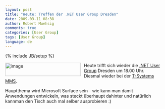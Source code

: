 ```yaml
---
layout: post
title: "Heute: Treffen der .NET User Group Dresden"
date: 2009-03-11 08:38
author: Robert Muehsig
comments: true
categories: [User Group]
tags: [User Group]
language: de
---
```

{% include JB/setup %}
<p><a href="{{BASE_PATH}}/assets/wp-images-de/image668.png"><img style="border-right: 0px; border-top: 0px; margin: 0px 10px 0px 0px; border-left: 0px; border-bottom: 0px" height="43" alt="image" src="{{BASE_PATH}}/assets/wp-images-de/image-thumb646.png" width="244" align="left" border="0" /></a> Heute trifft sich wieder die <a href="http://dd-dotnet.de/?p=54">.NET User Group</a> Dresden um 18.00 Uhr. Diesmal wieder bei der <a href="http://maps.google.de/maps?f=q&amp;hl=de&amp;geocode=&amp;q=Riesaer+Stra%C3%9Fe+5,+01129+Trachenberge,+Dresden&amp;sll=51.151786,10.415039&amp;sspn=8.577035,19.6875&amp;ie=UTF8&amp;source=embed&amp;ll=51.0901,13.730164&amp;spn=0.034018,0.077248&amp;t=h&amp;z=14&amp;iwloc=addr">T-Systems MMS</a>.</p>  <p>Hauptthema wird Microsoft Surface sein - wie kann man damit Anwendungen entwickeln, was steckt &#252;berhaupt dahinter und nat&#252;rlich kannman den Tisch auch mal selber ausprobieren :)</p>
